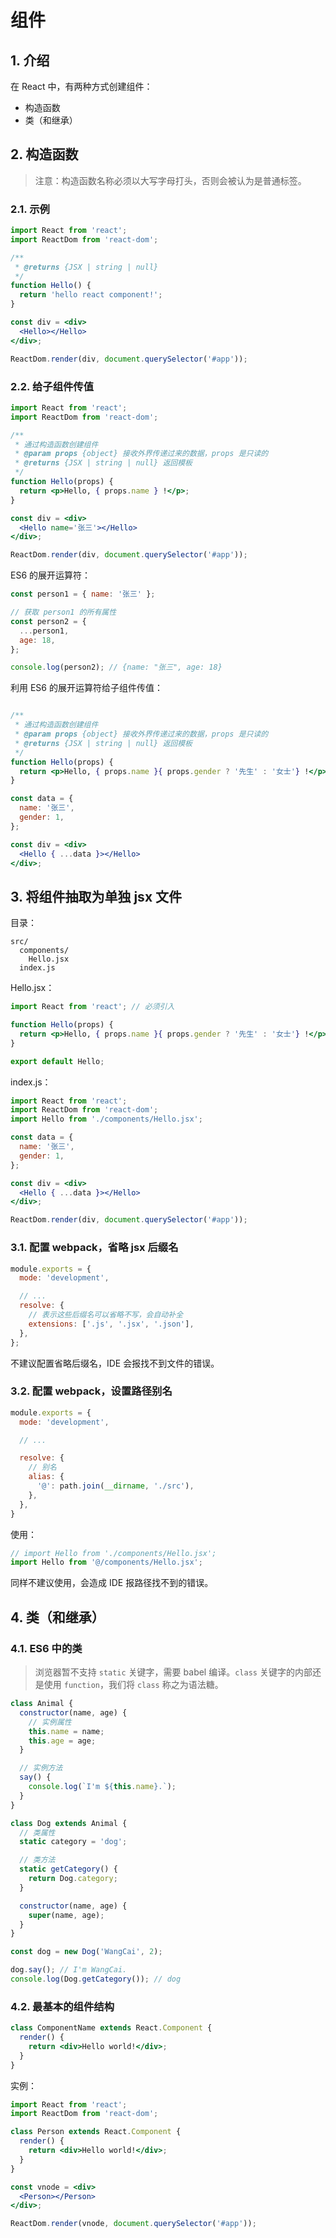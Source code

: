 # 组件

## 1. 介绍

在 React 中，有两种方式创建组件：

* 构造函数
* 类（和继承）

## 2. 构造函数

>注意：构造函数名称必须以大写字母打头，否则会被认为是普通标签。

### 2.1. 示例

```jsx
import React from 'react';
import ReactDom from 'react-dom';

/**
 * @returns {JSX | string | null}
 */
function Hello() {
  return 'hello react component!';
}

const div = <div>
  <Hello></Hello>
</div>;

ReactDom.render(div, document.querySelector('#app'));
```

### 2.2. 给子组件传值

```jsx
import React from 'react';
import ReactDom from 'react-dom';

/**
 * 通过构造函数创建组件
 * @param props {object} 接收外界传递过来的数据，props 是只读的
 * @returns {JSX | string | null} 返回模板
 */
function Hello(props) {
  return <p>Hello, { props.name } !</p>;
}

const div = <div>
  <Hello name='张三'></Hello>
</div>;

ReactDom.render(div, document.querySelector('#app'));
```

ES6 的展开运算符：

```javascript
const person1 = { name: '张三' };

// 获取 person1 的所有属性
const person2 = {
  ...person1,
  age: 18,
};

console.log(person2); // {name: "张三", age: 18}
```

利用 ES6 的展开运算符给子组件传值：

```jsx

/**
 * 通过构造函数创建组件
 * @param props {object} 接收外界传递过来的数据，props 是只读的
 * @returns {JSX | string | null} 返回模板
 */
function Hello(props) {
  return <p>Hello, { props.name }{ props.gender ? '先生' : '女士'} !</p>;
}

const data = {
  name: '张三',
  gender: 1,
};

const div = <div>
  <Hello { ...data }></Hello>
</div>;
```

## 3. 将组件抽取为单独 jsx 文件

目录：

```text
src/
  components/
    Hello.jsx
  index.js
```

Hello.jsx：

```jsx
import React from 'react'; // 必须引入

function Hello(props) {
  return <p>Hello, { props.name }{ props.gender ? '先生' : '女士'} !</p>;
}

export default Hello;
```

index.js：

```jsx
import React from 'react';
import ReactDom from 'react-dom';
import Hello from './components/Hello.jsx';

const data = {
  name: '张三',
  gender: 1,
};

const div = <div>
  <Hello { ...data }></Hello>
</div>;

ReactDom.render(div, document.querySelector('#app'));
```

### 3.1. 配置 webpack，省略 jsx 后缀名

```javascript
module.exports = {
  mode: 'development',

  // ...
  resolve: {
    // 表示这些后缀名可以省略不写，会自动补全
    extensions: ['.js', '.jsx', '.json'],
  },
};
```

不建议配置省略后缀名，IDE 会报找不到文件的错误。

### 3.2. 配置 webpack，设置路径别名

```javascript
module.exports = {
  mode: 'development',

  // ...

  resolve: {
    // 别名
    alias: {
      '@': path.join(__dirname, './src'),
    },
  },
}
```

使用：

```javascript
// import Hello from './components/Hello.jsx';
import Hello from '@/components/Hello.jsx';
```

同样不建议使用，会造成 IDE 报路径找不到的错误。

## 4. 类（和继承）

### 4.1. ES6 中的类

>浏览器暂不支持 `static` 关键字，需要 babel 编译。`class` 关键字的内部还是使用 `function`，我们将 `class` 称之为语法糖。

```javascript
class Animal {
  constructor(name, age) {
    // 实例属性
    this.name = name;
    this.age = age;
  }

  // 实例方法
  say() {
    console.log(`I'm ${this.name}.`);
  }
}

class Dog extends Animal {
  // 类属性
  static category = 'dog';

  // 类方法
  static getCategory() {
    return Dog.category;
  }

  constructor(name, age) {
    super(name, age);
  }
}

const dog = new Dog('WangCai', 2);

dog.say(); // I'm WangCai.
console.log(Dog.getCategory()); // dog
```

### 4.2. 最基本的组件结构

```jsx
class ComponentName extends React.Component {
  render() {
    return <div>Hello world!</div>;
  }
}
```

实例：

```jsx
import React from 'react';
import ReactDom from 'react-dom';

class Person extends React.Component {
  render() {
    return <div>Hello world!</div>;
  }
}

const vnode = <div>
  <Person></Person>
</div>;

ReactDom.render(vnode, document.querySelector('#app'));
```